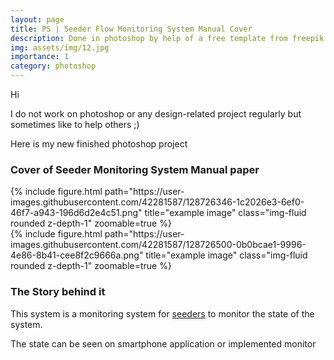 ```yaml
---
layout: page
title: PS | Seeder Flow Monitoring System Manual Cover
description: Done in photoshop by help of a free template from freepik
img: assets/img/12.jpg
importance: 1
category: photoshop
---
```

Hi

I do not work on photoshop or any design-related project regularly but sometimes like to help others ;)

Here is my new finished photoshop project

### Cover of Seeder Monitoring System Manual paper

<div class="row justify-content-sm-center">
    <div class="col-sm-8 mt-3 mt-md-0">
        {% include figure.html path="https://user-images.githubusercontent.com/42281587/128726346-1c2026e3-6ef0-46f7-a943-196d6d2e4c51.png" title="example image" class="img-fluid rounded z-depth-1" zoomable=true %}
    </div>
    <div class="col-sm-4 mt-3 mt-md-0">
        {% include figure.html path="https://user-images.githubusercontent.com/42281587/128726500-0b0bcae1-9996-4e86-8b41-cee8f2c9666a.png" title="example image" class="img-fluid rounded z-depth-1" zoomable=true %}
    </div>
</div>

### The Story behind it

This system is a monitoring system for [seeders](https://s3.amazonaws.com/fallingrain/uploads/8fa208c545ed4ed3acd40a5bbf583316/original/JA1.jpg?1477013465) to monitor the state of the system.

The state can be seen on smartphone application or implemented monitor


